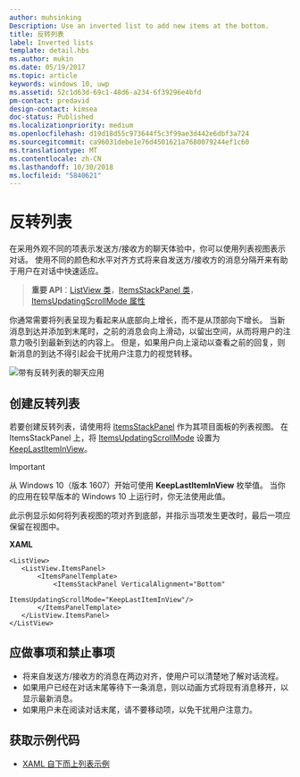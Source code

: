 ```yaml
---
author: muhsinking
Description: Use an inverted list to add new items at the bottom.
title: 反转列表
label: Inverted lists
template: detail.hbs
ms.author: mukin
ms.date: 05/19/2017
ms.topic: article
keywords: windows 10, uwp
ms.assetid: 52c1d63d-69c1-48d6-a234-6f39296e4bfd
pm-contact: predavid
design-contact: kimsea
doc-status: Published
ms.localizationpriority: medium
ms.openlocfilehash: d19d18d55c973644f5c3f99ae3d442e6dbf3a724
ms.sourcegitcommit: ca96031debe1e76d4501621a7680079244ef1c60
ms.translationtype: MT
ms.contentlocale: zh-CN
ms.lasthandoff: 10/30/2018
ms.locfileid: "5840621"
---
```

# <a name="inverted-lists"></a>反转列表

 

在采用外观不同的项表示发送方/接收方的聊天体验中，你可以使用列表视图表示对话。  使用不同的颜色和水平对齐方式将来自发送方/接收方的消息分隔开来有助于用户在对话中快速适应。

> **重要 API**：[ListView 类](https://msdn.microsoft.com/library/windows/apps/windows.ui.xaml.controls.listview.aspx)，[ItemsStackPanel 类](https://msdn.microsoft.com/library/windows/apps/windows.ui.xaml.controls.itemsstackpanel.aspx)，[ItemsUpdatingScrollMode 属性](https://msdn.microsoft.com/library/windows/apps/windows.ui.xaml.controls.itemsstackpanel.itemsupdatingscrollmode.aspx)
 
你通常需要将列表呈现为看起来从底部向上增长，而不是从顶部向下增长。  当新消息到达并添加到末尾时，之前的消息会向上滑动，以留出空间，从而将用户的注意力吸引到最新到达的内容上。  但是，如果用户向上滚动以查看之前的回复，则新消息的到达不得引起会干扰用户注意力的视觉转移。

![带有反转列表的聊天应用](images/listview-inverted.png)

## <a name="create-an-inverted-list"></a>创建反转列表

若要创建反转列表，请使用将 [ItemsStackPanel](https://msdn.microsoft.com/library/windows/apps/windows.ui.xaml.controls.itemsstackpanel.aspx) 作为其项目面板的列表视图。 在 ItemsStackPanel 上，将 [ItemsUpdatingScrollMode](https://msdn.microsoft.com/library/windows/apps/windows.ui.xaml.controls.itemsstackpanel.itemsupdatingscrollmode.aspx) 设置为 [KeepLastItemInView](https://msdn.microsoft.com/library/windows/apps/windows.ui.xaml.controls.itemsupdatingscrollmode.aspx)。

> [!IMPORTANT]
> 从 Windows 10（版本 1607）开始可使用 **KeepLastItemInView** 枚举值。 当你的应用在较早版本的 Windows 10 上运行时，你无法使用此值。

此示例显示如何将列表视图的项对齐到底部，并指示当项发生更改时，最后一项应保留在视图中。
 
 **XAML**
 ```xaml
<ListView>
    <ListView.ItemsPanel>
        <ItemsPanelTemplate>
            <ItemsStackPanel VerticalAlignment="Bottom"
                             ItemsUpdatingScrollMode="KeepLastItemInView"/>
        </ItemsPanelTemplate>
    </ListView.ItemsPanel>
</ListView>
```

## <a name="dos-and-donts"></a>应做事项和禁止事项

- 将来自发送方/接收方的消息在两边对齐，使用户可以清楚地了解对话流程。
- 如果用户已经在对话末尾等待下一条消息，则以动画方式将现有消息移开，以显示最新消息。
- 如果用户未在阅读对话末尾，请不要移动项，以免干扰用户注意力。

## <a name="get-the-sample-code"></a>获取示例代码

- [XAML 自下而上列表示例](https://github.com/Microsoft/Windows-universal-samples/tree/master/Samples/XamlBottomUpList)